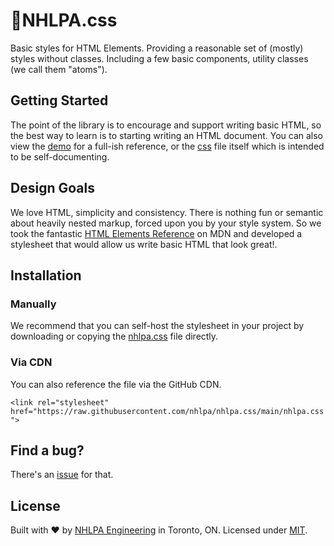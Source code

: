 # 🏒NHLPA.css

Basic styles for HTML Elements. Providing a reasonable set of (mostly) styles without classes. Including a few basic components, utility classes (we call them "atoms").

## Getting Started

The point of the library is to encourage and support writing basic HTML, so the best way to learn is to starting writing an HTML document. You can also view the [demo](demo.html) for a full-ish reference, or the [css](nhlpa.css) file itself which is intended to be self-documenting.

## Design Goals

We love HTML, simplicity and consistency. There is nothing fun or semantic about heavily nested markup, forced upon you by your style system. So we took the fantastic [HTML Elements Reference](https://developer.mozilla.org/en-US/docs/Web/HTML/Element) on MDN and developed a stylesheet that would allow us write basic HTML that look great!.

## Installation

### Manually

We recommend that you can self-host the stylesheet in your project by downloading or copying the [nhlpa.css](https://github.com/nhlpa/nhlpa/blob/master/nhlpa.css) file directly.

### Via CDN

You can also reference the file via the GitHub CDN.

`<link rel="stylesheet" href="https://raw.githubusercontent.com/nhlpa/nhlpa.css/main/nhlpa.css">`

## Find a bug?

There's an [issue](https://github.com/nhlpa/nhlpa.css/issues) for that.

## License

Built with ♥ by [NHLPA Engineering](https://github.com/nhlpa) in Toronto, ON. Licensed under [MIT](https://github.com/nhlpa/nhlpa.css/blob/master/LICENSE).